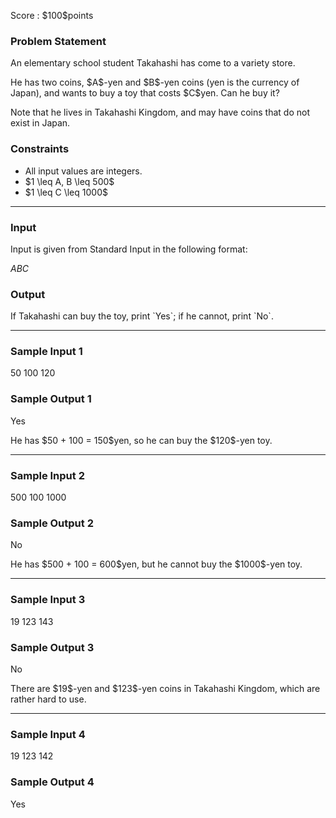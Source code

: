 
<div>

<span>

<span>

<p>
Score : $100$points
</p>

<div>

<section>

### **Problem Statement**

<p>
An elementary school student Takahashi has come to a variety store.
</p>

<p>
He has two coins, $A$-yen and $B$-yen coins (yen is the currency of Japan), and wants to buy a toy that costs $C$yen. Can he buy it?
</p>

<p>
Note that he lives in Takahashi Kingdom, and may have coins that do not exist in Japan.
</p>

</section>

</div>

<div>

<section>

### **Constraints**

<ul>

<li>
All input values are integers.
</li>

<li>
$1 \leq A, B \leq 500$
</li>

<li>
$1 \leq C \leq 1000$
</li>

</ul>

</section>

</div>

---

<div>

<div>

<section>

### **Input**

<p>
Input is given from Standard Input in the following format:
</p>

<div>

$A$$B$$C$
</div>

</section>

</div>

<div>

<section>

### **Output**

<p>
If Takahashi can buy the toy, print `Yes`; if he cannot, print `No`.
</p>

</section>

</div>

</div>

---

<div>

<section>

### **Sample Input 1**

<div>

50 100 120

</div>

</section>

</div>

<div>

<section>

### **Sample Output 1**

<div>

Yes

</div>

<p>
He has $50 + 100 = 150$yen, so he can buy the $120$-yen toy.
</p>

</section>

</div>

---

<div>

<section>

### **Sample Input 2**

<div>

500 100 1000

</div>

</section>

</div>

<div>

<section>

### **Sample Output 2**

<div>

No

</div>

<p>
He has $500 + 100 = 600$yen, but he cannot buy the $1000$-yen toy.
</p>

</section>

</div>

---

<div>

<section>

### **Sample Input 3**

<div>

19 123 143

</div>

</section>

</div>

<div>

<section>

### **Sample Output 3**

<div>

No

</div>

<p>
There are $19$-yen and $123$-yen coins in Takahashi Kingdom, which are rather hard to use.
</p>

</section>

</div>

---

<div>

<section>

### **Sample Input 4**

<div>

19 123 142

</div>

</section>

</div>

<div>

<section>

### **Sample Output 4**

<div>

Yes

</div>

</section>

</div>

</span>

</span>

</div>
